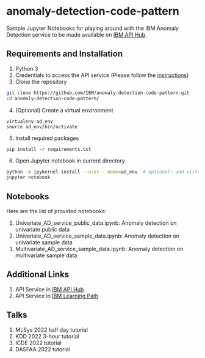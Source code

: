 # anomaly-detection-code-pattern
Sample Jupyter Notebooks for playing around with the IBM Anomaly Detection service to be made available on [IBM API Hub](https://developer.ibm.com/apis/catalog/ai4industry--anomaly-detection-product/).

## Requirements and Installation
1. Python 3
2. Credentials to access the API service (Please follow the [instructions](https://developer.ibm.com/apis/catalog/ai4industry--anomaly-detection-product/Getting%20Started))
3. Clone the repository
```bash
git clone https://github.com/IBM/anomaly-detection-code-pattern.git
cd anomaly-detection-code-pattern/
```
4. (Optional) Create a virtual environment
```
virtualenv ad_env
source ad_env/bin/activate
```
5. Install required packages
  ```
  pip install -r requirements.txt
  ```
6. Open Jupyter notebook in current directory
```bash
python -m ipykernel install --user --name=ad_env  # optional: add virtual environment to jupyter notebook
jupyter notebook
```
## Notebooks

Here are the list of provided notebooks:
1. Univariate_AD_service_public_data.ipynb: Anomaly detection on univariate public data
2. Univariate_AD_service_sample_data.ipynb: Anomaly detection on univariate sample data
3. Multivariate_AD_service_sample_data.ipynb: Anomaly detection on multivariate sample data

## Additional Links
1. API Service in [IBM API Hub](https://developer.ibm.com/apis/catalog/ai4industry--anomaly-detection-product/)
2. API Service in [IBM Learning Path](https://developer.ibm.com/learningpaths/get-started-anomaly-detection-api/)

## Talks
1. MLSys 2022 half day tutorial
2. KDD 2022 3-hour tutorial
3. ICDE 2022 tutorial
4. DASFAA 2022 tutorial
